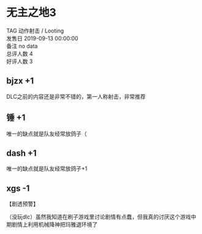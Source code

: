 



# 无主之地3
  
TAG 动作射击 / Looting  
发售日 2019-09-13 00:00:00  
备注 no data  
总评人数 4  
好评人数 3
## bjzx +1


DLC之前的内容还是非常不错的，第一人称射击，非常推荐
## 锤 +1


唯一的缺点就是队友经常放鸽子（
## dash +1


唯一的缺点就是队友经常放鸽子+1
## xgs -1


【剧透预警】



（没玩dlc）虽然我知道在刷子游戏里讨论剧情有点蠢，但我真的讨厌这个游戏中期剧情上利用机械降神把玛雅退环境了
